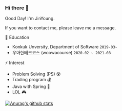 ### Hi there 👋
Good Day! I'm JinYoung.

If you want to contact me, please leave me a message.


🏫 Education
- Konkuk Unversity, Department of Software  ``2019-03~``
- 우아한테크코스 (woowacourse)   ``2020-02 ~ 2021-08``


⚡ Interest
- Problem Solving (PS) 😵
- Trading program 💰
- Java with Spring 🌱
- LOL 🎮


<!--
**pjy1368/pjy1368** is a ✨ _special_ ✨ repository because its `README.md` (this file) appears on your GitHub profile.

Here are some ideas to get you started:

- 🔭 I’m currently working on ...
- 🌱 I’m currently learning ...
- 👯 I’m looking to collaborate on ...
- 🤔 I’m looking for help with ...
- 💬 Ask me about ...
- 📫 How to reach me: ...
- 😄 Pronouns: ...
- ⚡ Fun fact: ...
-->
[![Anurag's github stats](https://github-readme-stats.vercel.app/api?username=pjy1368&show_icons=true&theme=radical)](https://github.com/anuraghazra/github-readme-stats)
